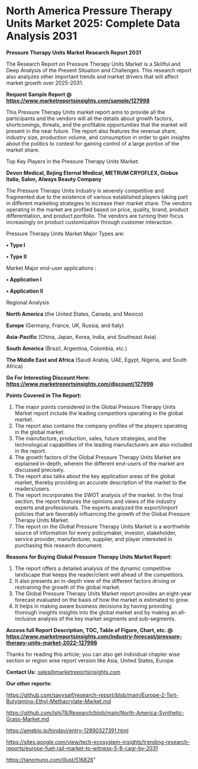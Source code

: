 # North America Pressure Therapy Units Market 2025: Complete Data Analysis 2031

<strong>Pressure Therapy Units Market Research Report 2031</strong>

The Research Report on Pressure Therapy Units Market is a Skillful and Deep Analysis of the Present Situation and Challenges. This research report also analyzes other important trends and market drivers that will affect market growth over 2025-2031.

<strong>Request Sample Report @ <a href=https://www.marketreportsinsights.com/sample/127998>https://www.marketreportsinsights.com/sample/127998</a></strong>

This Pressure Therapy Units market report aims to provide all the participants and the vendors will all the details about growth factors, shortcomings, threats, and the profitable opportunities that the market will present in the near future. The report also features the revenue share, industry size, production volume, and consumption in order to gain insights about the politics to contest for gaining control of a large portion of the market share.

Top Key Players in the Pressure Therapy Units Market:

<strong>Devon Medical, Bejing Eternal Medical, METRUM CRYOFLEX, Globus Italia, Salon, Always Beauty Company</strong>

The Pressure Therapy Units Industry is severely competitive and fragmented due to the existence of various established players taking part in different marketing strategies to increase their market share. The vendors operating in the market are profiled based on price, quality, brand, product differentiation, and product portfolio. The vendors are turning their focus increasingly on product customization through customer interaction.

Pressure Therapy Units Market Major Types are:

<strong>• Type I

• Type II</strong>

Market Major end-user applications :

<strong>• Application I

• Application II</strong>

Regional Analysis

</u><strong><b>North America</b></strong> (the United States, Canada, and Mexico)

<strong><b>Europe </b></strong>(Germany, France, UK, Russia, and Italy)

<strong><b>Asia-Pacific</b></strong> (China, Japan, Korea, India, and Southeast Asia)

<strong><b>South America</b></strong> (Brazil, Argentina, Colombia, etc.)

<strong><b>The Middle East and Africa</b></strong> (Saudi Arabia, UAE, Egypt, Nigeria, and South Africa)

<strong>Go For Interesting Discount Here: <a href=https://www.marketreportsinsights.com/discount/127998>https://www.marketreportsinsights.com/discount/127998</a></strong>

<strong>Points Covered in The Report:</strong>
<ol>
  <li>The major points considered in the Global Pressure Therapy Units Market report include the leading competitors operating in the global market.</li>
  <li>The report also contains the company profiles of the players operating in the global market.</li>
  <li>The manufacture, production, sales, future strategies, and the technological capabilities of the leading manufacturers are also included in the report.</li>
  <li>The growth factors of the Global Pressure Therapy Units Market are explained in-depth, wherein the different end-users of the market are discussed precisely.</li>
  <li>The report also talks about the key application areas of the global market, thereby providing an accurate description of the market to the readers/users.</li>
  <li>The report incorporates the SWOT analysis of the market. In the final section, the report features the opinions and views of the industry experts and professionals. The experts analyzed the export/import policies that are favorably influencing the growth of the Global Pressure Therapy Units Market.</li>
  <li>The report on the Global Pressure Therapy Units Market is a worthwhile source of information for every policymaker, investor, stakeholder, service provider, manufacturer, supplier, and player interested in purchasing this research document.</li>
</ol>
<strong>Reasons for Buying Global Pressure Therapy Units Market Report:</strong>

<ol>
  <li>The report offers a detailed analysis of the dynamic competitive landscape that keeps the reader/client well ahead of the competitors.</li>
  <li>It also presents an in-depth view of the different factors driving or restraining the growth of the global market.</li>
  <li>The Global Pressure Therapy Units Market report provides an eight-year forecast evaluated on the basis of how the market is estimated to grow.</li>
  <li>It helps in making aware business decisions by having providing thorough insights insights into the global market and by making an all-inclusive analysis of the key market segments and sub-segments.</li>
</ol>
<strong>Access full Report Description, TOC, Table of Figure, Chart, etc. @ <a href=https://www.marketreportsinsights.com/industry-forecast/pressure-therapy-units-market-2022-127998>https://www.marketreportsinsights.com/industry-forecast/pressure-therapy-units-market-2022-127998</a></strong>


Thanks for reading this article; you can also get individual chapter wise section or region wise report version like Asia, United States, Europe.

<strong>Contact Us:</strong>
sales@marketreportsinsights.com

<strong>Our other reports:</strong>

<a href=https://github.com/sayysaif/research-report/blob/main/Europe-2-Tert-Butylamino-Ethyl-Methacrylate-Market.md>https://github.com/sayysaif/research-report/blob/main/Europe-2-Tert-Butylamino-Ethyl-Methacrylate-Market.md</a>

<a href=https://github.com/Ishi78/Research/blob/main/North-America-Synthetic-Grass-Market.md>https://github.com/Ishi78/Research/blob/main/North-America-Synthetic-Grass-Market.md</a>

<a href=https://ameblo.jp/hindavi/entry-12890327391.html>https://ameblo.jp/hindavi/entry-12890327391.html</a>

<a href=https://sites.google.com/view/tech-ecosystem-insights/trending-research-reports/europe-fuel-rail-market-to-witness-5-8-cagr-by-2031>https://sites.google.com/view/tech-ecosystem-insights/trending-research-reports/europe-fuel-rail-market-to-witness-5-8-cagr-by-2031</a>

<a href=https://tanomuno.com/illust/516826>https://tanomuno.com/illust/516826</a>"
